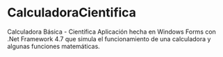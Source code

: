 # CalculadoraCientifica
Calculadora Básica - Científica 
Aplicación hecha en Windows Forms con .Net Framework 4.7 que simula el funcionamiento de una calculadora y algunas funciones matemáticas.

